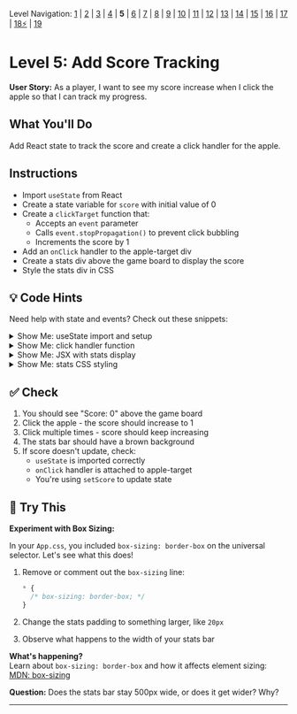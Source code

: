 Level Navigation: [1](./react-clicker-game-lv-1.md) | [2](./react-clicker-game-lv-2.md) | [3](./react-clicker-game-lv-3.md) | [4](./react-clicker-game-lv-4.md) | **5** | [6](./react-clicker-game-lv-6.md) | [7](./react-clicker-game-lv-7.md) | [8](./react-clicker-game-lv-8.md) | [9](./react-clicker-game-lv-9.md) | [10](./react-clicker-game-lv-10.md) | [11](./react-clicker-game-lv-11.md) | [12](./react-clicker-game-lv-12.md) | [13](./react-clicker-game-lv-13.md) | [14](./react-clicker-game-lv-14.md) | [15](./react-clicker-game-lv-15.md) | [16](./react-clicker-game-lv-16.md) | [17](./react-clicker-game-lv-17.md) | [18⚡](./react-clicker-game-lv-18.md) | [19](./react-clicker-game-lv-19.md)

# Level 5: Add Score Tracking

**User Story:** As a player, I want to see my score increase when I click the apple so that I can track my progress.

## What You'll Do

Add React state to track the score and create a click handler for the apple.

## Instructions

- Import `useState` from React
- Create a state variable for `score` with initial value of 0
- Create a `clickTarget` function that:
  - Accepts an `event` parameter
  - Calls `event.stopPropagation()` to prevent click bubbling
  - Increments the score by 1
- Add an `onClick` handler to the apple-target div
- Create a stats div above the game board to display the score
- Style the stats div in CSS

## 💡 Code Hints

Need help with state and events? Check out these snippets:

<details>
<summary>Show Me: useState import and setup</summary>

<pre><code class="language-jsx">import { useState } from &#039;react&#039;
import &#039;./App.css&#039;

function App() {
  const [score, setScore] = useState(0)
  
  // ... rest of component
}
</code></pre>

</details>

<details>
<summary>Show Me: click handler function</summary>

<pre><code class="language-jsx">function clickTarget(event) {
  event.stopPropagation();  // Prevents triggering parent clicks
  setScore(score + 1)
}
</code></pre>

</details>

<details>
<summary>Show Me: JSX with stats display</summary>

<pre><code class="language-jsx">return (
  &lt;&gt;
    &lt;div className=&quot;stats&quot;&gt;
      Score: {score}
    &lt;/div&gt;
    &lt;div className=&#039;orchard-background&#039;&gt;
      &lt;div className=&quot;apple-target&quot; onClick={clickTarget}&gt;&lt;/div&gt;
    &lt;/div&gt;
  &lt;/&gt;
)
</code></pre>

</details>

<details>
<summary>Show Me: stats CSS styling</summary>

<pre><code class="language-css">.stats {
  background-color: brown;
  color: whitesmoke;
  width: 500px;
  padding: 5px;
}
</code></pre>

</details>

## ✅ Check

1. You should see "Score: 0" above the game board
2. Click the apple - the score should increase to 1
3. Click multiple times - score should keep increasing
4. The stats bar should have a brown background
5. If score doesn't update, check:
   - `useState` is imported correctly
   - `onClick` handler is attached to apple-target
   - You're using `setScore` to update state

## 🔬 Try This

**Experiment with Box Sizing:**

In your `App.css`, you included `box-sizing: border-box` on the universal selector. Let's see what this does!

1. Remove or comment out the `box-sizing` line:
   ```css
   * {
     /* box-sizing: border-box; */
   }
   ```

2. Change the stats padding to something larger, like `20px`

3. Observe what happens to the width of your stats bar

**What's happening?**  
Learn about `box-sizing: border-box` and how it affects element sizing: [MDN: box-sizing](https://developer.mozilla.org/en-US/docs/Web/CSS/box-sizing)

**Question:** Does the stats bar stay 500px wide, or does it get wider? Why?

---